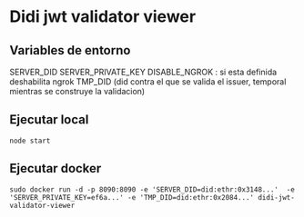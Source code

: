 # Didi jwt validator viewer

## Variables de entorno

SERVER_DID
SERVER_PRIVATE_KEY
DISABLE_NGROK : si esta definida deshabilita ngrok
TMP_DID (did contra el que se valida el issuer, temporal mientras se construye la validacion)


## Ejecutar local
```
node start
```

## Ejecutar docker
```
sudo docker run -d -p 8090:8090 -e 'SERVER_DID=did:ethr:0x3148...'  -e 'SERVER_PRIVATE_KEY=ef6a...' -e 'TMP_DID=did:ethr:0x2084...' didi-jwt-validator-viewer
```
